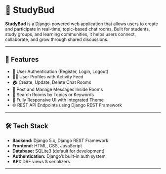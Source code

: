 # 🧠 StudyBud

**StudyBud** is a Django-powered web application that allows users to create and participate in real-time, topic-based chat rooms. Built for students, study groups, and learning communities, it helps users connect, collaborate, and grow through shared discussions.

---

## 🚀 Features

- 🔐 User Authentication (Register, Login, Logout)
- 🧑‍💻 User Profiles with Activity Feed
- 🏠 Create, Update, Delete Chat Rooms
- 💬 Post and Manage Messages Inside Rooms
- 🔎 Search Rooms by Topics or Keywords
- 📱 Fully Responsive UI with Integrated Theme
- 🌐 REST API Endpoints using Django REST Framework

---

## 🛠 Tech Stack

- **Backend:** Django 5.x, Django REST Framework
- **Frontend:** HTML, CSS, JavaScript
- **Database:** SQLite3 (default for development)
- **Authentication:** Django’s built-in auth system
- **API:** DRF views & serializers

---
